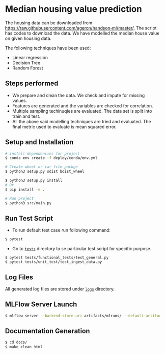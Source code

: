 # Median housing value prediction

The housing data can be downloaded from https://raw.githubusercontent.com/ageron/handson-ml/master/. The script has codes to download the data. We have modelled the median house value on given housing data. 

The following techniques have been used: 

 - Linear regression
 - Decision Tree
 - Random Forest

## Steps performed
 - We prepare and clean the data. We check and impute for missing values.
 - Features are generated and the variables are checked for correlation.
 - Multiple sampling techinuqies are evaluated. The data set is split into train and test.
 - All the above said modelling techniques are tried and evaluated. The final metric used to evaluate is mean squared error.

## Setup and Installation
```bash
# install dependencies for project
$ conda env create -f deploy/conda/env.yml

# Create wheel or tar file packge
$ python3 setup.py sdist bdist_wheel 

$ python3 setup.py install
# Or
$ pip install -e .

# Run project
$ python3 src/main.py
```

## Run Test Script 
- To run default test case run following command:
```bash
$ pytest
```

- Go to [`tests`](/tests) directory to se particular test script for specific purpose.
```
$ pytest tests/functional_tests/test_general.py
$ pytest tests/unit_test/test_ingest_data.py
```

## Log Files
All generated log files are stored under [`logs`](/logs/) directory.

## MLFlow Server Launch
```bash
$ mlflow server --backend-store-uri artifacts/mlruns/ --default-artifact-root artifacts/mlruns/ --host 0.0.0.0 --port 5000
```

## Documentation Generation
```bash
$ cd docs/
$ make clean html
```